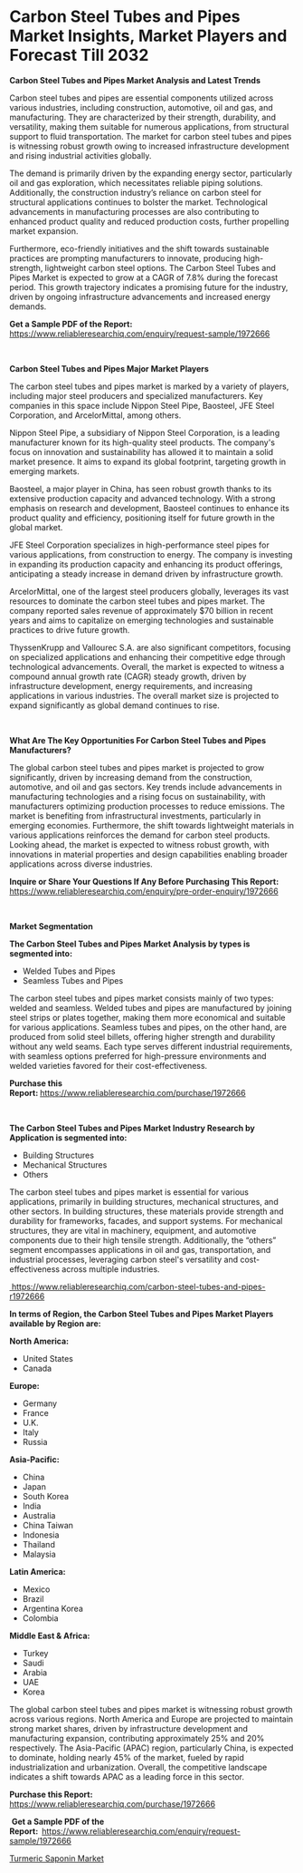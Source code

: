 <p><h1>Carbon Steel Tubes and Pipes Market Insights, Market Players and Forecast Till 2032</h1></p><p><strong>Carbon Steel Tubes and Pipes Market Analysis and Latest Trends</strong></p>
<p><p>Carbon steel tubes and pipes are essential components utilized across various industries, including construction, automotive, oil and gas, and manufacturing. They are characterized by their strength, durability, and versatility, making them suitable for numerous applications, from structural support to fluid transportation. The market for carbon steel tubes and pipes is witnessing robust growth owing to increased infrastructure development and rising industrial activities globally.</p><p>The demand is primarily driven by the expanding energy sector, particularly oil and gas exploration, which necessitates reliable piping solutions. Additionally, the construction industry’s reliance on carbon steel for structural applications continues to bolster the market. Technological advancements in manufacturing processes are also contributing to enhanced product quality and reduced production costs, further propelling market expansion.</p><p>Furthermore, eco-friendly initiatives and the shift towards sustainable practices are prompting manufacturers to innovate, producing high-strength, lightweight carbon steel options. The Carbon Steel Tubes and Pipes Market is expected to grow at a CAGR of 7.8% during the forecast period. This growth trajectory indicates a promising future for the industry, driven by ongoing infrastructure advancements and increased energy demands.</p></p>
<p><strong>Get a Sample PDF of the Report:&nbsp;</strong> <a href="https://www.reliableresearchiq.com/enquiry/request-sample/1972666?utm_campaign=2456&utm_medium=2&utm_source=Github&utm_content=ia&utm_term=03042025&utm_id=carbon-steel-tubes-and-pipes">https://www.reliableresearchiq.com/enquiry/request-sample/1972666</a></p>
<p>&nbsp;</p>
<p><strong>Carbon Steel Tubes and Pipes Major Market Players</strong></p>
<p><p>The carbon steel tubes and pipes market is marked by a variety of players, including major steel producers and specialized manufacturers. Key companies in this space include Nippon Steel Pipe, Baosteel, JFE Steel Corporation, and ArcelorMittal, among others. </p><p>Nippon Steel Pipe, a subsidiary of Nippon Steel Corporation, is a leading manufacturer known for its high-quality steel products. The company's focus on innovation and sustainability has allowed it to maintain a solid market presence. It aims to expand its global footprint, targeting growth in emerging markets.</p><p>Baosteel, a major player in China, has seen robust growth thanks to its extensive production capacity and advanced technology. With a strong emphasis on research and development, Baosteel continues to enhance its product quality and efficiency, positioning itself for future growth in the global market.</p><p>JFE Steel Corporation specializes in high-performance steel pipes for various applications, from construction to energy. The company is investing in expanding its production capacity and enhancing its product offerings, anticipating a steady increase in demand driven by infrastructure growth.</p><p>ArcelorMittal, one of the largest steel producers globally, leverages its vast resources to dominate the carbon steel tubes and pipes market. The company reported sales revenue of approximately $70 billion in recent years and aims to capitalize on emerging technologies and sustainable practices to drive future growth.</p><p>ThyssenKrupp and Vallourec S.A. are also significant competitors, focusing on specialized applications and enhancing their competitive edge through technological advancements. Overall, the market is expected to witness a compound annual growth rate (CAGR) steady growth, driven by infrastructure development, energy requirements, and increasing applications in various industries. The overall market size is projected to expand significantly as global demand continues to rise.</p></p>
<p>&nbsp;</p>
<p><strong>What Are The Key Opportunities For Carbon Steel Tubes and Pipes Manufacturers?</strong></p>
<p><p>The global carbon steel tubes and pipes market is projected to grow significantly, driven by increasing demand from the construction, automotive, and oil and gas sectors. Key trends include advancements in manufacturing technologies and a rising focus on sustainability, with manufacturers optimizing production processes to reduce emissions. The market is benefiting from infrastructural investments, particularly in emerging economies. Furthermore, the shift towards lightweight materials in various applications reinforces the demand for carbon steel products. Looking ahead, the market is expected to witness robust growth, with innovations in material properties and design capabilities enabling broader applications across diverse industries.</p></p>
<p><strong>Inquire or Share Your Questions If Any Before Purchasing This Report:</strong> <a href="https://www.reliableresearchiq.com/enquiry/pre-order-enquiry/1972666?utm_campaign=2456&utm_medium=2&utm_source=Github&utm_content=ia&utm_term=03042025&utm_id=carbon-steel-tubes-and-pipes">https://www.reliableresearchiq.com/enquiry/pre-order-enquiry/1972666</a></p>
<p>&nbsp;</p>
<p><strong>Market Segmentation</strong></p>
<p><strong>The Carbon Steel Tubes and Pipes Market Analysis by types is segmented into:</strong></p>
<p><ul><li>Welded Tubes and Pipes</li><li>Seamless Tubes and Pipes</li></ul></p>
<p><p>The carbon steel tubes and pipes market consists mainly of two types: welded and seamless. Welded tubes and pipes are manufactured by joining steel strips or plates together, making them more economical and suitable for various applications. Seamless tubes and pipes, on the other hand, are produced from solid steel billets, offering higher strength and durability without any weld seams. Each type serves different industrial requirements, with seamless options preferred for high-pressure environments and welded varieties favored for their cost-effectiveness.</p></p>
<p><strong>Purchase this Report:&nbsp;</strong><a href="https://www.reliableresearchiq.com/purchase/1972666?utm_campaign=2456&utm_medium=2&utm_source=Github&utm_content=ia&utm_term=03042025&utm_id=carbon-steel-tubes-and-pipes">https://www.reliableresearchiq.com/purchase/1972666</a></p>
<p>&nbsp;</p>
<p><strong>The Carbon Steel Tubes and Pipes Market Industry Research by Application is segmented into:</strong></p>
<p><ul><li>Building Structures</li><li>Mechanical Structures</li><li>Others</li></ul></p>
<p><p>The carbon steel tubes and pipes market is essential for various applications, primarily in building structures, mechanical structures, and other sectors. In building structures, these materials provide strength and durability for frameworks, facades, and support systems. For mechanical structures, they are vital in machinery, equipment, and automotive components due to their high tensile strength. Additionally, the “others” segment encompasses applications in oil and gas, transportation, and industrial processes, leveraging carbon steel's versatility and cost-effectiveness across multiple industries.</p></p>
<p><a href="https://www.reliableresearchiq.com/carbon-steel-tubes-and-pipes-r1972666?utm_campaign=2456&utm_medium=2&utm_source=Github&utm_content=ia&utm_term=03042025&utm_id=carbon-steel-tubes-and-pipes">&nbsp;https://www.reliableresearchiq.com/carbon-steel-tubes-and-pipes-r1972666</a></p>
<p><strong>In terms of Region, the Carbon Steel Tubes and Pipes Market Players available by Region are:</strong></p>
<p>
    <p> <strong> North America: </strong>
        <ul>
            <li>United States</li>
            <li>Canada</li>
        </ul>
        </p> 
    <p> <strong> Europe: </strong>
        <ul>
            <li>Germany</li>
            <li>France</li>
            <li>U.K.</li>
            <li>Italy</li>
            <li>Russia</li>
        </ul>
        </p> 
    <p> <strong> Asia-Pacific: </strong>
        <ul>
            <li>China</li>
            <li>Japan</li>
            <li>South Korea</li>
            <li>India</li>
            <li>Australia</li>
            <li>China Taiwan</li>
            <li>Indonesia</li>
            <li>Thailand</li>
            <li>Malaysia</li>
        </ul>
        </p> 
    <p> <strong> Latin America: </strong>
        <ul>
            <li>Mexico</li>
            <li>Brazil</li>
            <li>Argentina Korea</li>
            <li>Colombia</li>
        </ul>
        </p> 
    <p> <strong> Middle East & Africa: </strong>
        <ul>
            <li>Turkey</li>
            <li>Saudi</li>
            <li>Arabia</li>
            <li>UAE</li>
            <li>Korea</li>
        </ul>
    </p>
    </p>
<p><p>The global carbon steel tubes and pipes market is witnessing robust growth across various regions. North America and Europe are projected to maintain strong market shares, driven by infrastructure development and manufacturing expansion, contributing approximately 25% and 20% respectively. The Asia-Pacific (APAC) region, particularly China, is expected to dominate, holding nearly 45% of the market, fueled by rapid industrialization and urbanization. Overall, the competitive landscape indicates a shift towards APAC as a leading force in this sector.</p></p>
<p><strong>Purchase this Report: </strong><a href="https://www.reliableresearchiq.com/purchase/1972666?utm_campaign=2456&utm_medium=2&utm_source=Github&utm_content=ia&utm_term=03042025&utm_id=carbon-steel-tubes-and-pipes">https://www.reliableresearchiq.com/purchase/1972666</a></p>
<p>&nbsp;<strong>Get a Sample PDF of the Report:&nbsp;&nbsp;</strong><a href="https://www.reliableresearchiq.com/enquiry/request-sample/1972666?utm_campaign=2456&utm_medium=2&utm_source=Github&utm_content=ia&utm_term=03042025&utm_id=carbon-steel-tubes-and-pipes">https://www.reliableresearchiq.com/enquiry/request-sample/1972666</a></p>
<p><strong></strong></p>
<p><p><a href="https://github.com/tambraunrue691969/Market-Research-Report-List-1/blob/main/turmeric-saponin-market.md?utm_campaign=2456&utm_medium=2&utm_source=Github&utm_content=ia&utm_term=03042025&utm_id=carbon-steel-tubes-and-pipes">Turmeric Saponin Market</a></p></p>